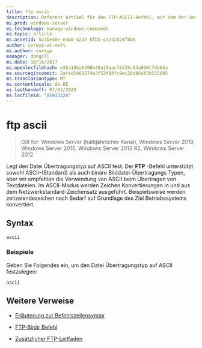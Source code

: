 ```yaml
---
title: ftp ascii
description: Referenz Artikel für den FTP-ASCII-Befehl, mit dem der Datei Übertragungstyp auf ASCII festgelegt wird.
ms.prod: windows-server
ms.technology: manage-windows-commands
ms.topic: article
ms.assetid: 523be48e-eab0-4237-8fb5-ca222824f0b6
author: coreyp-at-msft
ms.author: coreyp
manager: dongill
ms.date: 10/16/2017
ms.openlocfilehash: e3ba10ba6498b48a19aacf6235c84a890c7db63a
ms.sourcegitcommit: 2afed2461574a3f53f84fc9ec28d86df3b335685
ms.translationtype: MT
ms.contentlocale: de-DE
ms.lasthandoff: 07/02/2020
ms.locfileid: "85933324"
---
```

# <a name="ftp-ascii"></a>ftp ascii

> Gilt für: Windows Server (halbjährlicher Kanal), Windows Server 2019, Windows Server 2016, Windows Server 2012 R2, Windows Server 2012

Legt den Datei Übertragungstyp auf ASCII fest. Der **FTP** -Befehl unterstützt sowohl ASCII-(Standard) als auch binäre Bilddatei-Übertragungs Typen, aber wir empfehlen die Verwendung von ASCII beim Übertragen von Textdateien. Im ASCII-Modus werden Zeichen Konvertierungen in und aus dem Netzwerkstandard-Zeichensatz ausgeführt. Beispielsweise werden zeitzeiendezeichen nach Bedarf auf Grundlage des Ziel Betriebssystems konvertiert.

## <a name="syntax"></a>Syntax

```
ascii
```

### <a name="examples"></a>Beispiele

Geben Sie Folgendes ein, um den Datei Übertragungstyp auf ASCII festzulegen:

```
ascii
```

## <a name="additional-references"></a>Weitere Verweise

- [Erläuterung zur Befehlszeilensyntax](command-line-syntax-key.md)

- [FTP-Binär Befehl](ftp-binary.md)

- [Zusätzlicher FTP-Leitfaden](https://docs.microsoft.com/previous-versions/orphan-topics/ws.10/cc756013(v=ws.10))
